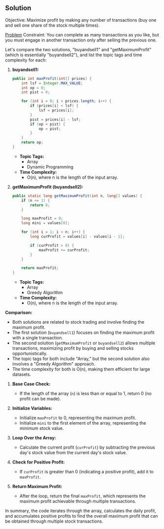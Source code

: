 ## Solution 

Objective: Maximize profit by making any number of transactions (buy one and sell one share of the stock multiple times).

[Problem](https://www.codingninjas.com/studio/problems/selling-stock_630282?source=youtube&campaign=striver_dp_videos&leftPanelTabValue=PROBLEM)
Constraint: You can complete as many transactions as you like, but you must engage in another transaction only after selling the previous one.


Let's compare the two solutions, "buyandsell1" and "getMaximumProfit" (which is essentially "buyandsell2"), and list the topic tags and time complexity for each:

1. **buyandsell1:**
   ```java
   public int maxProfit(int[] prices) {
       int lsf = Integer.MAX_VALUE;
       int op = 0;
       int pist = 0;

       for (int i = 0; i < prices.length; i++) {
           if (prices[i] < lsf) {
               lsf = prices[i];
           }
           pist = prices[i] - lsf;
           if (op < pist) {
               op = pist;
           }
       }
       return op;
   }
   ```
   - **Topic Tags:**
     - Array
     - Dynamic Programming
   - **Time Complexity:**
     - O(n), where n is the length of the input array.

2. **getMaximumProfit (buyandsell2):**
   ```java
   public static long getMaximumProfit(int n, long[] values) {
       if (n <= 1) {
           return 0;
       }

       long maxProfit = 0;
       long mini = values[0];

       for (int i = 1; i < n; i++) {
           long curProfit = values[i] - values[i - 1];

           if (curProfit > 0) {
               maxProfit += curProfit;
           }
       }

       return maxProfit;
   }
   ```
   - **Topic Tags:**
     - Array
     - Greedy Algorithm
   - **Time Complexity:**
     - O(n), where n is the length of the input array.

**Comparison:**
- Both solutions are related to stock trading and involve finding the maximum profit.
- The first solution (`buyandsell1`) focuses on finding the maximum profit with a single transaction.
- The second solution (`getMaximumProfit` or `buyandsell2`) allows multiple transactions, maximizing profit by buying and selling stocks opportunistically.
- The topic tags for both include "Array," but the second solution also involves a "Greedy Algorithm" approach.
- The time complexity for both is O(n), making them efficient for large datasets.




1. **Base Case Check:**
   - If the length of the array (`n`) is less than or equal to 1, return 0 (no profit can be made).

2. **Initialize Variables:**
   - Initialize `maxProfit` to 0, representing the maximum profit.
   - Initialize `mini` to the first element of the array, representing the minimum stock value.

3. **Loop Over the Array:**
   - Calculate the current profit (`curProfit`) by subtracting the previous day's stock value from the current day's stock value.

4. **Check for Positive Profit:**
   - If `curProfit` is greater than 0 (indicating a positive profit), add it to `maxProfit`.

5. **Return Maximum Profit:**
   - After the loop, return the final `maxProfit`, which represents the maximum profit achievable through multiple transactions.

In summary, the code iterates through the array, calculates the daily profit, and accumulates positive profits to find the overall maximum profit that can be obtained through multiple stock transactions.
